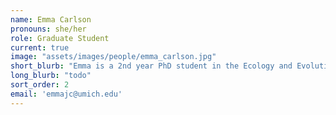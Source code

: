 ```yaml
---
name: Emma Carlson
pronouns: she/her
role: Graduate Student
current: true
image: "assets/images/people/emma_carlson.jpg"
short_blurb: "Emma is a 2nd year PhD student in the Ecology and Evolutionary Biology department. She graduated from University of Minnesota (go gophers!) with a BS in Plant and Microbial Biology in 2020. She is currently interested in biofilm-phage interactions and how niche co-construction impacts short and long term coevolutionary dynamics. She is interested in applying these ideas to both medical (phage therapy) and agricultural (plant growth promoting bacteria) systems. She also enjoys science communication, contaminating her stock media, and chatting with her lab mates."
long_blurb: "todo"
sort_order: 2
email: 'emmajc@umich.edu'
---
```

